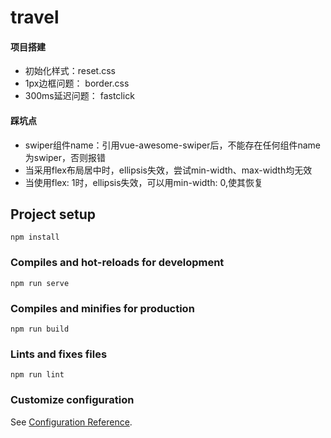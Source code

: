 # travel


#### 项目搭建
- 初始化样式：reset.css
- 1px边框问题： border.css
- 300ms延迟问题： fastclick


#### 踩坑点
- swiper组件name：引用vue-awesome-swiper后，不能存在任何组件name为swiper，否则报错
- 当采用flex布局居中时，ellipsis失效，尝试min-width、max-width均无效
- 当使用flex: 1时，ellipsis失效，可以用min-width: 0,使其恢复


## Project setup
```
npm install
```

### Compiles and hot-reloads for development
```
npm run serve
```

### Compiles and minifies for production
```
npm run build
```

### Lints and fixes files
```
npm run lint
```

### Customize configuration
See [Configuration Reference](https://cli.vuejs.org/config/).

